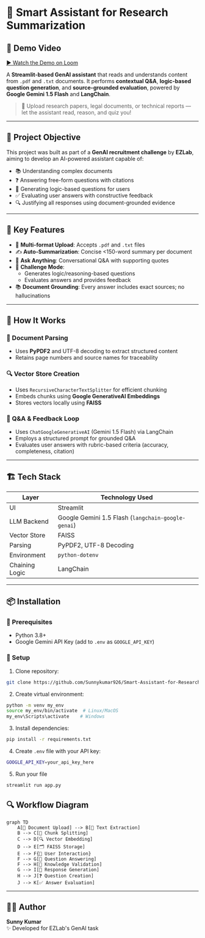 # 🤖 Smart Assistant for Research Summarization

## 🎥 Demo Video

[▶️ Watch the Demo on Loom](https://www.loom.com/share/a3797fb69e784d4790203161815aedff)

A **Streamlit-based GenAI assistant** that reads and understands content from `.pdf` and `.txt` documents. It performs **contextual Q&A**, **logic-based question generation**, and **source-grounded evaluation**, powered by **Google Gemini 1.5 Flash** and **LangChain**.

> 📁 Upload research papers, legal documents, or technical reports — let the assistant read, reason, and quiz you!

---

## 🎯 Project Objective

This project was built as part of a **GenAI recruitment challenge** by **EZLab**, aiming to develop an AI-powered assistant capable of:

- 📚 Understanding complex documents  
- ❓ Answering free-form questions with citations  
- 🧠 Generating logic-based questions for users  
- ✅ Evaluating user answers with constructive feedback  
- 🔍 Justifying all responses using document-grounded evidence  

---

## 🚀 Key Features

- 📄 **Multi-format Upload**: Accepts `.pdf` and `.txt` files  
- ✍️ **Auto-Summarization**: Concise <150-word summary per document  
- 💬 **Ask Anything**: Conversational Q&A with supporting quotes  
- 🧠 **Challenge Mode**:  
  - Generates logic/reasoning-based questions  
  - Evaluates answers and provides feedback  
- 📚 **Document Grounding**: Every answer includes exact sources; no hallucinations  

---

## 🧠 How It Works

### 📝 Document Parsing
- Uses **PyPDF2** and UTF-8 decoding to extract structured content  
- Retains page numbers and source names for traceability  

### 🔍 Vector Store Creation
- Uses `RecursiveCharacterTextSplitter` for efficient chunking  
- Embeds chunks using **Google GenerativeAI Embeddings**  
- Stores vectors locally using **FAISS**  

### 💬 Q&A & Feedback Loop
- Uses `ChatGoogleGenerativeAI` (Gemini 1.5 Flash) via LangChain  
- Employs a structured prompt for grounded Q&A  
- Evaluates user answers with rubric-based criteria (accuracy, completeness, citation)  

---

## 🏗️ Tech Stack

| Layer         | Technology Used                         |
|---------------|------------------------------------------|
| UI            | Streamlit                                |
| LLM Backend   | Google Gemini 1.5 Flash (`langchain-google-genai`) |
| Vector Store  | FAISS                                     |
| Parsing       | PyPDF2, UTF-8 Decoding                   |
| Environment   | `python-dotenv`                          |
| Chaining Logic| LangChain                                |

---

## 📦 Installation

### 🧰 Prerequisites

- Python 3.8+
- Google Gemini API Key (add to `.env` as `GOOGLE_API_KEY`)

### 🔧 Setup
1. Clone repository:
```bash
git clone https://github.com/Sunnykumar926/Smart-Assistant-for-Research-Summarization
```
2. Create virtual environment:
```bash
python -m venv my_env
source my_env/bin/activate  # Linux/MacOS
my_env\Scripts\activate    # Windows
```
3. Install dependencies:
```bash
pip install -r requirements.txt
```
4. Create `.env` file with your API key:
```bash
GOOGLE_API_KEY=your_api_key_here
```
5. Run your file
```bash
streamlit run app.py
```
## 🔍 Workflow Diagram

```mermaid
graph TD
    A[📂 Document Upload] --> B[📝 Text Extraction]
    B --> C[🔗 Chunk Splitting]
    C --> D[🔍 Vector Embedding]
    D --> E[🗂️ FAISS Storage]
    E --> F{🤖 User Interaction}
    F --> G[💬 Question Answering]
    F --> H[🧠 Knowledge Validation]
    G --> I[📝 Response Generation]
    H --> J[❓ Question Creation]
    J --> K[✅ Answer Evaluation]
```
---
## 👨‍💻 Author

**Sunny Kumar**  
✨ Developed for EZLab's GenAI task









